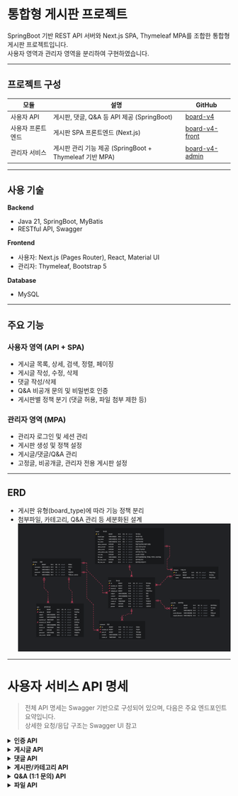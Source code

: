 # 통합형 게시판 프로젝트

SpringBoot 기반 REST API 서버와 Next.js SPA, Thymeleaf MPA를 조합한 통합형 게시판 프로젝트입니다.  
사용자 영역과 관리자 영역을 분리하여 구현하였습니다.

---

## 프로젝트 구성

| 모듈 | 설명 | GitHub |
|------|------|--------|
| 사용자 API | 게시판, 댓글, Q&A 등 API 제공 (SpringBoot) | [board-v4](https://github.com/DNGHKM/board-v4) |
| 사용자 프론트엔드 | 게시판 SPA 프론트엔드 (Next.js) | [board-v4-front](https://github.com/DNGHKM/board-v4-front) |
| 관리자 서비스 | 게시판 관리 기능 제공 (SpringBoot + Thymeleaf 기반 MPA) | [board-v4-admin](https://github.com/DNGHKM/board-v4-admin) |

---

## 사용 기술

**Backend**
- Java 21, SpringBoot, MyBatis
- RESTful API, Swagger

**Frontend**
- 사용자: Next.js (Pages Router), React, Material UI
- 관리자: Thymeleaf, Bootstrap 5

**Database**
- MySQL


---

## 주요 기능

### 사용자 영역 (API + SPA)

- 게시글 목록, 상세, 검색, 정렬, 페이징
- 게시글 작성, 수정, 삭제
- 댓글 작성/삭제
- Q&A 비공개 문의 및 비밀번호 인증
- 게시판별 정책 분기 (댓글 허용, 파일 첨부 제한 등)

### 관리자 영역 (MPA)

- 관리자 로그인 및 세션 관리
- 게시판 생성 및 정책 설정
- 게시글/댓글/Q&A 관리
- 고정글, 비공개글, 관리자 전용 게시판 설정

---

## ERD

- 게시판 유형(board_type)에 따라 기능 정책 분리
- 첨부파일, 카테고리, Q&A 관리 등 세분화된 설계
  ![ERD 미리보기](./doc/erd.png)
---
# 사용자 서비스 API 명세
> 전체 API 명세는 Swagger 기반으로 구성되어 있으며, 다음은 주요 엔드포인트 요약입니다.  
> 상세한 요청/응답 구조는 Swagger UI 참고
<details>
<summary><strong>인증 API</strong></summary>

| Method | URL              | 설명            |
|--------|------------------|---------------|
| POST   | /api/auth/login  | 사용자 로그인       |
| GET    | /api/auth/check  | 유저명 중복 확인     |
| GET    | /api/auth/me     | 토큰 기반 유저정보 확인 |
| POST   | /api/auth/logout | 로그아웃          |

</details>

<details>
<summary><strong>게시글 API</strong></summary>

| Method | URL                        | 설명               |
|--------|----------------------------|--------------------|
| GET    | /api/posts                 | 게시글 목록 조회     |
| GET    | /api/posts/{id}           | 게시글 상세 조회     |
| POST   | /api/posts                 | 게시글 작성         |
| PUT    | /api/posts/{id}           | 게시글 수정         |
| DELETE | /api/posts/{id}           | 게시글 삭제         |
| POST   | /api/posts/password-check | 비회원 비밀번호 확인 |

</details>

<details>
<summary><strong>댓글 API</strong></summary>

| Method | URL                      | 설명         |
|--------|--------------------------|--------------|
| GET    | /api/comments/{postId}   | 댓글 목록 조회 |
| POST   | /api/comments            | 댓글 작성     |
| DELETE | /api/comments/{id}       | 댓글 삭제     |

</details>

<details>
<summary><strong>게시판/카테고리 API</strong></summary>

| Method | URL                         | 설명                     |
|--------|-----------------------------|--------------------------|
| GET    | /api/boards                 | 게시판 목록 조회           |
| GET    | /api/boards/{id}            | 게시판 상세 조회           |
| GET    | /api/categories/{boardId}   | 특정 게시판의 카테고리 목록 |

</details>

<details>
<summary><strong>Q&A (1:1 문의) API</strong></summary>

| Method | URL           | 설명         |
|--------|---------------|--------------|
| POST   | /api/qna      | Q&A 작성      |
| GET    | /api/qna/{id} | Q&A 상세 조회 |
| PUT    | /api/qna/{id} | Q&A 수정      |
| DELETE | /api/qna/{id} | Q&A 삭제      |

</details>

<details>
<summary><strong>파일 API</strong></summary>

| Method | URL                    | 설명             |
|--------|------------------------|------------------|
| POST   | /api/upload            | 파일 업로드       |
| GET    | /api/files/{filename}  | 파일 다운로드     |

</details>
